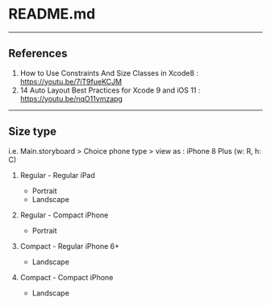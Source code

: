 # README.md


***
## References 
1. How to Use Constraints And Size Classes in Xcode8 : https://youtu.be/7iT9fueKCJM
2. 14 Auto Layout Best Practices for Xcode 9 and iOS 11 : https://youtu.be/nqO11vmzapg

***

## Size type

i.e. Main.storyboard > Choice phone type >  view as : iPhone 8 Plus (w: R, h: C)

1. Regular - Regular 
    iPad
    - Portrait
    - Landscape

2. Regular - Compact 
    iPhone
    - Portrait

 3. Compact - Regular
    iPhone 6+
    - Landscape

4. Compact - Compact
    iPhone
    - Landscape

